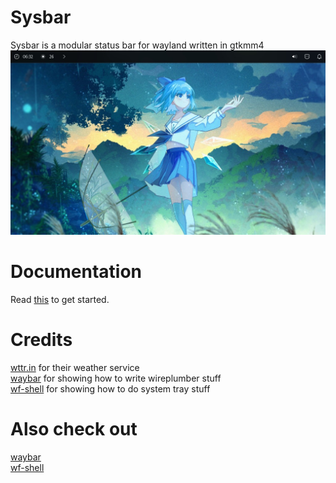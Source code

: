 # Sysbar
Sysbar is a modular status bar for wayland written in gtkmm4<br>
![preview](https://github.com/System64fumo/sysbar/blob/main/preview.jpg "preview")

# Documentation
Read [this](https://github.com/System64fumo/sysbar/blob/main/DOCUMENTATION.md "documentation") to get started.<br>

# Credits
[wttr.in](https://github.com/chubin/wttr.in) for their weather service<br>
[waybar](https://github.com/Alexays/Waybar) for showing how to write wireplumber stuff<br>
[wf-shell](https://github.com/WayfireWM/wf-shell) for showing how to do system tray stuff<br>

# Also check out
[waybar](https://github.com/Alexays/Waybar)<br>
[wf-shell](https://github.com/WayfireWM/wf-shell)<br>
